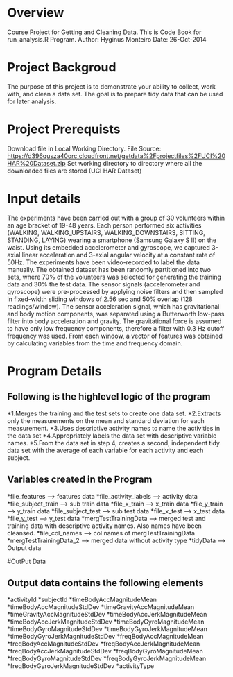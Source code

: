 # Overview
Course Project for Getting and Cleaning Data.
This is Code Book for run_analysis.R Program.
Author: Hyginus Monteiro
Date: 26-Oct-2014

# Project Backgroud
The purpose of this project is to demonstrate your ability to collect, work with, and clean a data set. 
The goal is to prepare tidy data that can be used for later analysis. 

# Project Prerequists
Download file in Local Working Directory.
File Source: https://d396qusza40orc.cloudfront.net/getdata%2Fprojectfiles%2FUCI%20HAR%20Dataset.zip
Set working directory to directory where all the downloaded files are stored (UCI HAR Dataset)

# Input details
The experiments have been carried out with a group of 30 volunteers within an age bracket of 19-48 years. Each person performed six activities (WALKING, WALKING_UPSTAIRS, WALKING_DOWNSTAIRS, SITTING, STANDING, LAYING) wearing a smartphone (Samsung Galaxy S II) on the waist. Using its embedded accelerometer and gyroscope, we captured 3-axial linear acceleration and 3-axial angular velocity at a constant rate of 50Hz. The experiments have been video-recorded to label the data manually. The obtained dataset has been randomly partitioned into two sets, where 70% of the volunteers was selected for generating the training data and 30% the test data.
The sensor signals (accelerometer and gyroscope) were pre-processed by applying noise filters and then sampled in fixed-width sliding windows of 2.56 sec and 50% overlap (128 readings/window). The sensor acceleration signal, which has gravitational and body motion components, was separated using a Butterworth low-pass filter into body acceleration and gravity. The gravitational force is assumed to have only low frequency components, therefore a filter with 0.3 Hz cutoff frequency was used. From each window, a vector of features was obtained by calculating variables from the time and frequency domain. 


# Program Details
## Following is the highlevel logic of the program
*1.Merges the training and the test sets to create one data set.
*2.Extracts only the measurements on the mean and standard deviation for each measurement. 
*3.Uses descriptive activity names to name the activities in the data set
*4.Appropriately labels the data set with descriptive variable names. 
*5.From the data set in step 4, creates a second, independent tidy data set with the average of each variable for each activity and each subject.

## Variables created in the Program
*file_features --> features data 
*file_activity_labels --> activity data
*file_subject_train --> sub train data
*file_x_train --> x_train data
*file_y_train --> y_train data
*file_subject_test --> sub test data 
*file_x_test --> x_test data
*file_y_test --> y_test data
*mergTestTrainingData --> merged test and training data with descriptive activity names. Also names have been cleansed.
*file_col_names --> col names of mergTestTrainingData
*mergTestTrainingData_2 --> merged data without activity type
*tidyData --> Output data

#OutPut Data
## Output data contains the following elements
*activityId
*subjectId
*timeBodyAccMagnitudeMean
*timeBodyAccMagnitudeStdDev
*timeGravityAccMagnitudeMean
*timeGravityAccMagnitudeStdDev
*timeBodyAccJerkMagnitudeMean
*timeBodyAccJerkMagnitudeStdDev
*timeBodyGyroMagnitudeMean
*timeBodyGyroMagnitudeStdDev
*timeBodyGyroJerkMagnitudeMean
*timeBodyGyroJerkMagnitudeStdDev
*freqBodyAccMagnitudeMean
*freqBodyAccMagnitudeStdDev
*freqBodyAccJerkMagnitudeMean
*freqBodyAccJerkMagnitudeStdDev
*freqBodyGyroMagnitudeMean
*freqBodyGyroMagnitudeStdDev
*freqBodyGyroJerkMagnitudeMean
*freqBodyGyroJerkMagnitudeStdDev
*activityType
